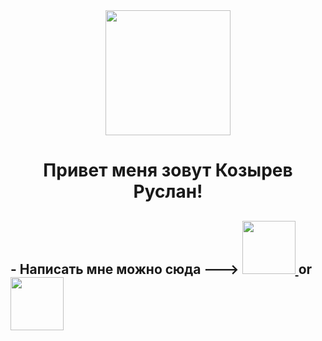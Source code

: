 <div id='header' align='center'>
<img src='https://media.giphy.com/media/j5hWF2V3RlNGItTkGc/giphy.gif' width="200">
  
</div>
<div align="center">
  <h1>Привет меня зовут Козырев Руслан!   
</h1></div>
<h2>
  
<div id="badges">
  - Написать мне можно сюда ---> 
  <a href="https://t.me/DealerEXP">
    <img src="https://img.shields.io/badge/Telegram-blue?style=flat&logo=telegram&logoColor=blue&labelColor=white" width=85/>
  </a>
  or
  <a href="[empty.battle@yandex.ru](https://mail.yandex.ru/?uid=231643918)">
    <img src="https://img.shields.io/badge/Yandex%20mail-orange?style=flat" width=85/>
  </a>
</div>
  </h2>
<!--
**Dealer327/Dealer327** is a ✨ _special_ ✨ repository because its `README.md` (this file) appears on your GitHub profile.

Here are some ideas to get you started:

- 🔭 I’m currently working on ...
- 🌱 I’m currently learning ...
- 👯 I’m looking to collaborate on ...
- 🤔 I’m looking for help with ...
- 💬 Ask me about ...
- 📫 How to reach me: ...
- 😄 Pronouns: ...
- ⚡ Fun fact: ...
-->
